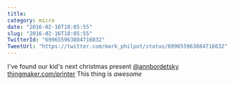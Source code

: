 ```yaml
---
title: 
category: micro
date: "2016-02-16T18:05:55"
slug: "2016-02-16T18:05:55"
TwitterId: "699655963884716032"
TweetUrl: "https://twitter.com/mark_philpot/status/699655963884716032"
---
```


I've found our kid's next christmas present
[@annbordetsky](https://twitter.com/annbordetsky)
[thingmaker.com/printer](http://thingmaker.com/printer) This thing is _awesome_
